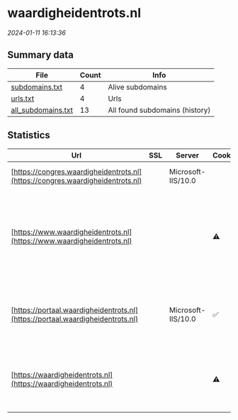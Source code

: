 # waardigheidentrots.nl
*2024-01-11 16:13:36*
## Summary data


| File       | Count | Info |
|------------|-------|------|
|[subdomains.txt](/data/waardigheidentrots.nl/subdomains.txt)|4|Alive subdomains|
|[urls.txt](/data/waardigheidentrots.nl/urls.txt)|4|Urls|
|[all_subdomains.txt](/data/waardigheidentrots.nl/all_subdomains.txt)|13|All found subdomains (history)|


## Statistics


| Url | SSL | Server | Cookie | HSTS | CSP | XFO | XXP | RP | Tech |Title |
|------------|-------|------|------|------|------|------|------|------|------|------|
|[https://congres.waardigheidentrots.nl](https://congres.waardigheidentrots.nl)| |Microsoft-IIS/10.0| |:white_check_mark: | | :white_check_mark: | :white_check_mark: | :white_check_mark: |IIS:10.0 Windows Server|Document Moved|
|[https://www.waardigheidentrots.nl](https://www.waardigheidentrots.nl)| ||:warning: |:white_check_mark: | | :white_check_mark: | :white_check_mark: | :white_check_mark: |Azure Azure Front Door Google Tag Manager HSTS Microsoft ASP.NET|Waardigheid en t...|
|[https://portaal.waardigheidentrots.nl](https://portaal.waardigheidentrots.nl)| |Microsoft-IIS/10.0|:white_check_mark: |:white_check_mark: |:warning: | | | :white_check_mark: |Azure HSTS IIS:10.0 Microsoft ASP.NET Windows Server|Waardigheid en t...|
|[https://waardigheidentrots.nl](https://waardigheidentrots.nl)| ||:warning: |:white_check_mark: | | :white_check_mark: | :white_check_mark: | :white_check_mark: |Azure Azure Front Door HSTS Microsoft ASP.NET||